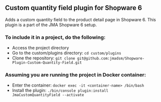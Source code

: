 ## Custom quantity field plugin for Shopware 6
Adds a custom quantity field to the product detail page in Shopware 6. This plugin is a part of the JMA Shopware 6 setup.

### To include it in a project, do the following:
- Access the project directory
- Go to the custom/plugins directory: `cd custom/plugins`
- Clone the repository: `git clone git@github.com:jmadsm/Shopware-Plugin-Custom-Quantity-Field.git`

### Assuming you are running the project in Docker container:
- Enter the container: `docker exec -it <container-name> /bin/bash`
- Install the plugin: `./bin/console plugin:install JmaCustomQuantityField --activate`
